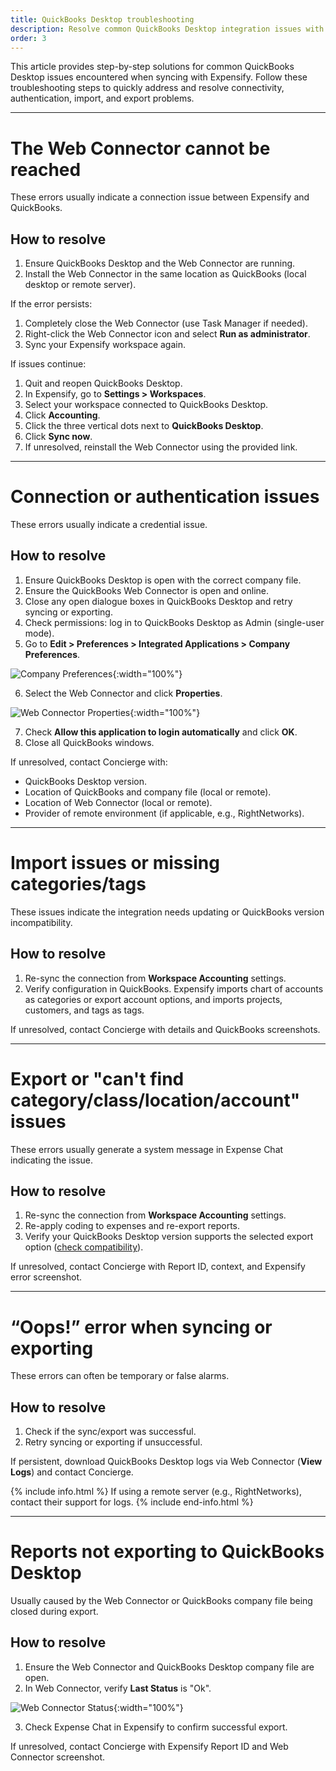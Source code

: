 ```yaml
---
title: QuickBooks Desktop troubleshooting
description: Resolve common QuickBooks Desktop integration issues with Expensify, including Web Connector, authentication, import, and export errors.
order: 3
---
```


This article provides step-by-step solutions for common QuickBooks Desktop issues encountered when syncing with Expensify. Follow these troubleshooting steps to quickly address and resolve connectivity, authentication, import, and export problems.

---

# The Web Connector cannot be reached

These errors usually indicate a connection issue between Expensify and QuickBooks.

## How to resolve

1. Ensure QuickBooks Desktop and the Web Connector are running.
2. Install the Web Connector in the same location as QuickBooks (local desktop or remote server).

If the error persists:

1. Completely close the Web Connector (use Task Manager if needed).
2. Right-click the Web Connector icon and select **Run as administrator**.
3. Sync your Expensify workspace again.

If issues continue:

1. Quit and reopen QuickBooks Desktop.
2. In Expensify, go to **Settings > Workspaces**.
3. Select your workspace connected to QuickBooks Desktop.
4. Click **Accounting**.
5. Click the three vertical dots next to **QuickBooks Desktop**.
6. Click **Sync now**.
7. If unresolved, reinstall the Web Connector using the provided link.

---

# Connection or authentication issues

These errors usually indicate a credential issue.

## How to resolve

1. Ensure QuickBooks Desktop is open with the correct company file.
2. Ensure the QuickBooks Web Connector is open and online.
3. Close any open dialogue boxes in QuickBooks Desktop and retry syncing or exporting.
4. Check permissions: log in to QuickBooks Desktop as Admin (single-user mode).
5. Go to **Edit > Preferences > Integrated Applications > Company Preferences**.

![Company Preferences](https://help.expensify.com/assets/images/quickbooks-desktop-company-preferences.png){:width="100%"}

6. Select the Web Connector and click **Properties**.

![Web Connector Properties](https://help.expensify.com/assets/images/quickbooks-desktop-access-rights.png){:width="100%"}

7. Check **Allow this application to login automatically** and click **OK**.
8. Close all QuickBooks windows.

If unresolved, contact Concierge with:

- QuickBooks Desktop version.
- Location of QuickBooks and company file (local or remote).
- Location of Web Connector (local or remote).
- Provider of remote environment (if applicable, e.g., RightNetworks).

---

# Import issues or missing categories/tags

These issues indicate the integration needs updating or QuickBooks version incompatibility.

## How to resolve

1. Re-sync the connection from **Workspace Accounting** settings.
2. Verify configuration in QuickBooks. Expensify imports chart of accounts as categories or export account options, and imports projects, customers, and tags as tags.

If unresolved, contact Concierge with details and QuickBooks screenshots.

---

# Export or "can't find category/class/location/account" issues

These errors usually generate a system message in Expense Chat indicating the issue.

## How to resolve

1. Re-sync the connection from **Workspace Accounting** settings.
2. Re-apply coding to expenses and re-export reports.
3. Verify your QuickBooks Desktop version supports the selected export option ([check compatibility](https://quickbooks.intuit.com/desktop/)).

If unresolved, contact Concierge with Report ID, context, and Expensify error screenshot.

---

# “Oops!” error when syncing or exporting

These errors can often be temporary or false alarms.

## How to resolve

1. Check if the sync/export was successful.
2. Retry syncing or exporting if unsuccessful.

If persistent, download QuickBooks Desktop logs via Web Connector (**View Logs**) and contact Concierge.

{% include info.html %}
If using a remote server (e.g., RightNetworks), contact their support for logs.
{% include end-info.html %}

---

# Reports not exporting to QuickBooks Desktop

Usually caused by the Web Connector or QuickBooks company file being closed during export.

## How to resolve

1. Ensure the Web Connector and QuickBooks Desktop company file are open.
2. In Web Connector, verify **Last Status** is "Ok".

![Web Connector Status](https://help.expensify.com/assets/images/quickbooks-desktop-web-connector.png){:width="100%"}

3. Check Expense Chat in Expensify to confirm successful export.

If unresolved, contact Concierge with Expensify Report ID and Web Connector screenshot.
